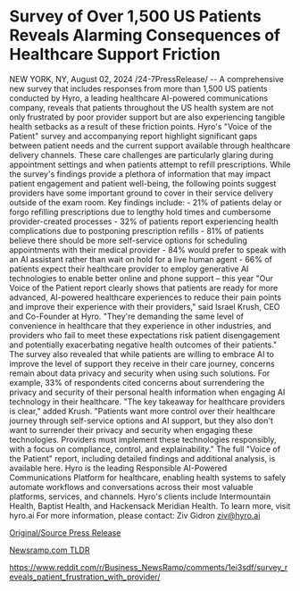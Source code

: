 # Survey of Over 1,500 US Patients Reveals Alarming Consequences of Healthcare Support Friction

NEW YORK, NY, August 02, 2024 /24-7PressRelease/ -- A comprehensive new survey that includes responses from more than 1,500 US patients conducted by Hyro, a leading healthcare AI-powered communications company, reveals that patients throughout the US health system are not only frustrated by poor provider support but are also experiencing tangible health setbacks as a result of these friction points.  Hyro's "Voice of the Patient" survey and accompanying report highlight significant gaps between patient needs and the current support available through healthcare delivery channels. These care challenges are particularly glaring during appointment settings and when patients attempt to refill prescriptions.  While the survey's findings provide a plethora of information that may impact patient engagement and patient well-being, the following points suggest providers have some important ground to cover in their service delivery outside of the exam room.   Key findings include:  - 21% of patients delay or forgo refilling prescriptions due to lengthy hold times and cumbersome provider-created processes - 32% of patients report experiencing health complications due to postponing prescription refills - 81% of patients believe there should be more self-service options for scheduling appointments with their medical provider - 84% would prefer to speak with an AI assistant rather than wait on hold for a live human agent - 66% of patients expect their healthcare provider to employ generative AI technologies to enable better online and phone support – this year  "Our Voice of the Patient report clearly shows that patients are ready for more advanced, AI-powered healthcare experiences to reduce their pain points and improve their experience with their providers," said Israel Krush, CEO and Co-Founder at Hyro. "They're demanding the same level of convenience in healthcare that they experience in other industries, and providers who fail to meet these expectations risk patient disengagement and potentially exacerbating negative health outcomes of their patients."  The survey also revealed that while patients are willing to embrace AI to improve the level of support they receive in their care journey, concerns remain about data privacy and security when using such solutions. For example, 33% of respondents cited concerns about surrendering the privacy and security of their personal health information when engaging AI technology in their healthcare.  "The key takeaway for healthcare providers is clear," added Krush. "Patients want more control over their healthcare journey through self-service options and AI support, but they also don't want to surrender their privacy and security when engaging these technologies. Providers must implement these technologies responsibly, with a focus on compliance, control, and explainability."  The full "Voice of the Patient" report, including detailed findings and additional analysis, is available here.  Hyro is the leading Responsible AI-Powered Communications Platform for healthcare, enabling health systems to safely automate workflows and conversations across their most valuable platforms, services, and channels. Hyro's clients include Intermountain Health, Baptist Health, and Hackensack Meridian Health. To learn more, visit hyro.ai  For more information, please contact: Ziv Gidron ziv@hyro.ai 

[Original/Source Press Release](https://www.24-7pressrelease.com/press-release/513042/survey-of-over-1500-us-patients-reveals-alarming-consequences-of-healthcare-support-friction)
                    

[Newsramp.com TLDR](None) 

https://www.reddit.com/r/Business_NewsRamp/comments/1ei3sdf/survey_reveals_patient_frustration_with_provider/
